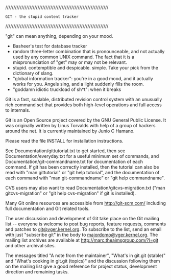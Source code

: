 ////////////////////////////////////////////////////////////////

	GIT - the stupid content tracker

////////////////////////////////////////////////////////////////

"git" can mean anything, depending on your mood.
 - Basheer's test for database tracker
 - random three-letter combination that is pronounceable, and not
   actually used by any common UNIX command.  The fact that it is a
   mispronunciation of "get" may or may not be relevant.
 - stupid. contemptible and despicable. simple. Take your pick from the
   dictionary of slang.
 - "global information tracker": you're in a good mood, and it actually
   works for you. Angels sing, and a light suddenly fills the room.
 - "goddamn idiotic truckload of sh*t": when it breaks

Git is a fast, scalable, distributed revision control system with an
unusually rich command set that provides both high-level operations
and full access to internals.

Git is an Open Source project covered by the GNU General Public License.
It was originally written by Linus Torvalds with help of a group of
hackers around the net. It is currently maintained by Junio C Hamano.

Please read the file INSTALL for installation instructions.

See Documentation/gittutorial.txt to get started, then see
Documentation/everyday.txt for a useful minimum set of commands, and
Documentation/git-commandname.txt for documentation of each command.
If git has been correctly installed, then the tutorial can also be
read with "man gittutorial" or "git help tutorial", and the
documentation of each command with "man git-commandname" or "git help
commandname".

CVS users may also want to read Documentation/gitcvs-migration.txt
("man gitcvs-migration" or "git help cvs-migration" if git is
installed).

Many Git online resources are accessible from http://git-scm.com/
including full documentation and Git related tools.

The user discussion and development of Git take place on the Git
mailing list -- everyone is welcome to post bug reports, feature
requests, comments and patches to git@vger.kernel.org. To subscribe
to the list, send an email with just "subscribe git" in the body to
majordomo@vger.kernel.org. The mailing list archives are available at
http://marc.theaimsgroup.com/?l=git and other archival sites.

The messages titled "A note from the maintainer", "What's in
git.git (stable)" and "What's cooking in git.git (topics)" and
the discussion following them on the mailing list give a good
reference for project status, development direction and
remaining tasks.
